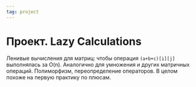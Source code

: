 ```yaml
---
tag: project
---
```


# Проект. Lazy Calculations

Ленивые вычисления для матриц: чтобы операция `(a+b+c)[i][j]` выполнялась за O(n). Аналогично для умножения и других матричных операций. Полиморфизм, переопределение операторов. В целом похоже на первую практику по плюсам.
